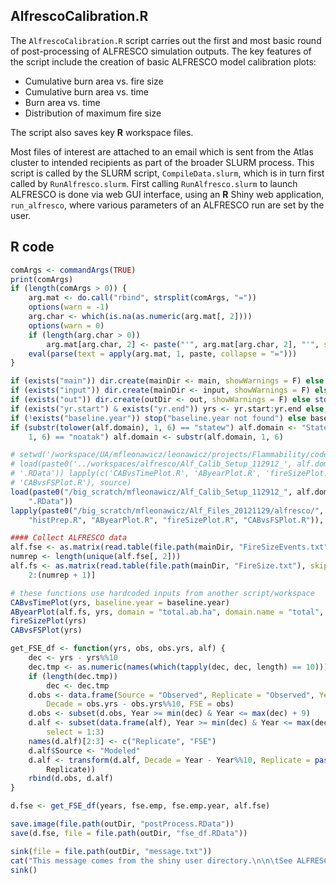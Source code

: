 


##
##
## AlfrescoCalibration.R

The `AlfrescoCalibration.R` script carries out the first and most basic round of post-processing of ALFRESCO simulation outputs.
The key features of the script include the creation of basic ALFRESCO model calibration plots:

*    Cumulative burn area vs. fire size
*    Cumulative burn area vs. time
*    Burn area vs. time
*    Distribution of maximum fire size

The script also saves key **R** workspace files.

Most files of interest are attached to an email which is sent from the Atlas cluster to intended recipients as part of the broader SLURM process.
This script is called by the SLURM script, `CompileData.slurm`, which is in turn first called by `RunAlfresco.slurm`.
First calling `RunAlfresco.slurm` to launch ALFRESCO is done via web GUI interface, using an **R** Shiny web application, `run_alfresco`, where various parameters of an ALFRESCO run are set by the user.

## R code


```r
comArgs <- commandArgs(TRUE)
print(comArgs)
if (length(comArgs > 0)) {
    arg.mat <- do.call("rbind", strsplit(comArgs, "="))
    options(warn = -1)
    arg.char <- which(is.na(as.numeric(arg.mat[, 2])))
    options(warn = 0)
    if (length(arg.char > 0)) 
        arg.mat[arg.char, 2] <- paste("'", arg.mat[arg.char, 2], "'", sep = "")
    eval(parse(text = apply(arg.mat, 1, paste, collapse = "=")))
}

if (exists("main")) dir.create(mainDir <- main, showWarnings = F) else stop("must provide 'main' directory")
if (exists("input")) dir.create(mainDir <- input, showWarnings = F) else stop("must provide 'input' directory")
if (exists("out")) dir.create(outDir <- out, showWarnings = F) else stop("must provide 'out' directory")
if (exists("yr.start") & exists("yr.end")) yrs <- yr.start:yr.end else yrs <- 1950:2011
if (!exists("baseline.year")) stop("baseline.year not found") else baseline.year <- as.numeric(baseline.year)
if (substr(tolower(alf.domain), 1, 6) == "statew") alf.domain <- "Statewide" else if (substr(tolower(alf.domain), 
    1, 6) == "noatak") alf.domain <- substr(alf.domain, 1, 6)

# setwd('/workspace/UA/mfleonawicz/leonawicz/projects/Flammability/code')
# load(paste0('../workspaces/alfresco/Alf_Calib_Setup_112912_', alf.domain,
# '.RData')) lapply(c('CABvsTimePlot.R', 'AByearPlot.R', 'fireSizePlot.R',
# 'CABvsFSPlot.R'), source)
load(paste0("/big_scratch/mfleonawicz/Alf_Calib_Setup_112912_", alf.domain, 
    ".RData"))
lapply(paste0("/big_scratch/mfleonawicz/Alf_Files_20121129/alfresco/", c("CABvsTimePlot.R", 
    "histPrep.R", "AByearPlot.R", "fireSizePlot.R", "CABvsFSPlot.R")), source)

#### Collect ALFRESCO data
alf.fse <- as.matrix(read.table(file.path(mainDir, "FireSizeEvents.txt"), header = T))
numrep <- length(unique(alf.fse[, 2]))
alf.fs <- as.matrix(read.table(file.path(mainDir, "FireSize.txt"), skip = 1))[, 
    2:(numrep + 1)]

# these functions use hardcoded inputs from another script/workspace
CABvsTimePlot(yrs, baseline.year = baseline.year)
AByearPlot(alf.fs, yrs, domain = "total.ab.ha", domain.name = "total", baseline = baseline.year)
fireSizePlot(yrs)
CABvsFSPlot(yrs)

get_FSE_df <- function(yrs, obs, obs.yrs, alf) {
    dec <- yrs - yrs%%10
    dec.tmp <- as.numeric(names(which(tapply(dec, dec, length) == 10)))
    if (length(dec.tmp)) 
        dec <- dec.tmp
    d.obs <- data.frame(Source = "Observed", Replicate = "Observed", Year = obs.yrs, 
        Decade = obs.yrs - obs.yrs%%10, FSE = obs)
    d.obs <- subset(d.obs, Year >= min(dec) & Year <= max(dec) + 9)
    d.alf <- subset(data.frame(alf), Year >= min(dec) & Year <= max(dec) + 9, 
        select = 1:3)
    names(d.alf)[2:3] <- c("Replicate", "FSE")
    d.alf$Source <- "Modeled"
    d.alf <- transform(d.alf, Decade = Year - Year%%10, Replicate = paste("Rep", 
        Replicate))
    rbind(d.obs, d.alf)
}

d.fse <- get_FSE_df(years, fse.emp, fse.emp.year, alf.fse)

save.image(file.path(outDir, "postProcess.RData"))
save(d.fse, file = file.path(outDir, "fse_df.RData"))

sink(file = file.path(outDir, "message.txt"))
cat("This message comes from the shiny user directory.\n\n\tSee ALFRESCO calibration figures [attached].\n")
sink()
```
